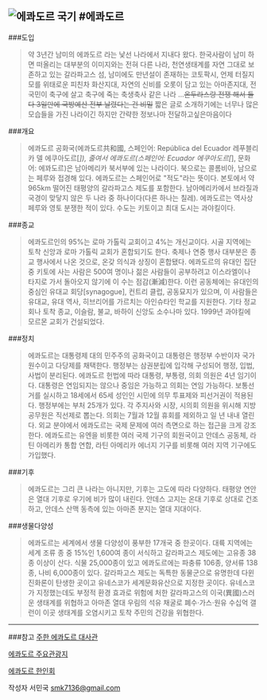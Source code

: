 
![에콰도르 국기](https://upload.wikimedia.org/wikipedia/commons/e/e8/Flag_of_Ecuador.svg)
#**에콰도르**
---
###도입
> 약 3년간 남미의 에콰도르 라는 낯선 나라에서 지내다 왔다. 한국사람이 남미 하면 떠올리는 대부분의 이미지와는 전혀 다른 나라,
> 천연생태계를 자연 그대로 보존하고 있는 갈라파고스 섬, 남미에도 만년설이 존재하는 코토팍시, 언제 터질지 모를 위태로운 피친차 화산지대, 자연의 신비를 오롯이 담고 있는 아마존지대, 전국민이 축구에 살고 축구에 죽는 축생축사 같은 나라 ...~~온두라스랑 전쟁 해서  둘다 3일만에 국방예산 전부 날렸다는 건 비밀~~
짧은 글로 소개하기에는 너무나 많은 모습들을 가진 나라이긴 하지만 간략한 정보나마 전달하고싶은마음이다


###개요
>에콰도르 공화국(에콰도르共和國, 스페인어: República del Ecuador 레푸블리카 델 에쿠아도르[*]), 줄여서 에콰도르(스페인어: Ecuador 에쿠아도르[*], 문화어: 에꽈도르)은 남아메리카 북서부에 있는 나라이다. 북으로는 콜롬비아, 남으로는 페루와 접경해 있다. 에콰도르는 스페인어로 "적도"라는 뜻이다. 본토에서 약 965km 떨어진 태평양의 갈라파고스 제도를 포함한다. 남아메리카에서 브라질과 국경이 맞닿지 않은 두 나라 중 하나이다(다른 하나는 칠레). 에콰도르는 역사상 페루와 영토 분쟁한 적이 있다. 수도는 키토이고 최대 도시는 과야킬이다.
>
###종교
>에콰도르인의 95%는 로마 가톨릭 교회이고 4%는 개신교이다. 시골 지역에는 토착 신앙과 로마 가톨릭 교회가 혼합되기도 한다. 축제나 연중 행사 대부분은 종교 행사에서 나온 것으로, 온갖 의식과 상징이 혼합됐다.
에콰도르의 유대인 집단 중 키토에 사는 사람은 500여 명이나 젊은 사람들이 공부하려고 이스라엘이나 타지로 가서 돌아오지 않기에 이 수는 점감(漸減)한다. 이런 공동체에는 유대인의 중심인 유대교 회당[synagogue], 컨트리 클럽, 공동묘지가 있으며, 이 사람들은 유대교, 유대 역사, 히브리어를 가르치는 아인슈타인 학교를 지원한다.
기타 정교회나 토착 종교, 이슬람, 불교, 바하이 신앙도 소수나마 있다. 1999년 과야킬에 모르몬 교회가 건설되었다.

###정치
>에콰도르는 대통령제 대의 민주주의 공화국이고 대통령은 행정부 수반이자 국가 원수이고 다당제를 채택한다. 행정부는 삼권분립에 입각해 구성되어 행정, 입법, 사법이 분리된다. 에콰도르 헌법에 따라 대통령, 부통령, 의회 의원은 4년 임기이다. 대통령은 연임되지는 않으나 중임은 가능하고 의회는 연임 가능하다. 보통선거를 실시하고 18세에서 65세 성인인 시민에 의무 투표제와 피선거권이 적용된다.
행정부에는 부처 25개가 있다. 각 주지사와 시장, 시의회 의원을 위시해 지방 공무원은 직선제로 뽑는다. 의회는 7월과 12월 휴회를 제외하고 일 년 내내 열린다.
외교 분야에서 에콰도르는 국제 문제에 여러 측면으로 하는 접근을 크게 강조한다. 에콰도르는 유엔을 비롯한 여러 국제 기구의 회원국이고 안데스 공동체, 라틴 아메리카 통합 연합, 라틴 아메리카 에너지 기구를 비롯해 여러 지역 기구에도 가입했다.


###기후
>에콰도르는 그리 큰 나라는 아니지만, 기후는 고도에 따라 다양하다. 태평양 연안은 열대 기후로 우기에 비가 많이 내린다. 안데스 고지는 온대 기후로 상대로 건조하고, 안데스 산맥 동측에 있는 아마존 분지는 열대 지대이다.
>
###생물다양성
>에콰도르는 세계에서 생물 다양성이 풍부한 17개국 중 한곳이다. 대륙 지역에는 세계 조류 종 중 15%인 1,600여 종이 서식하고 갈라파고스 제도에는 고유종 38종 이상이 산다. 식물 25,000종이 있고 에콰도르에는 파충류 106종, 양서류 138종, 나비 6,000종이 있다. 갈라파고스 제도는 독특한 동물군으로 유명한데 다윈 진화론이 탄생한 곳이고 유네스코가 세계문화유산으로 지정한 곳이다. 유네스코가 지정했는데도 부정적 환경 효과로 위험에 처한 갈라파고스의 이국(異國)스러운 생태계를 위협하고 아마존 열대 우림의 석유 채굴로 폐수·가스·원유 수십억 갤런이 이곳 생태계를 오염시키고 토착 주민의 건강을 위협한다.


---


###참고
[주한 에콰도르 대사관](http://ecu.mofa.go.kr/korean/am/ecu/main/index.jsp)

[에콰도르 주요관광지](https://www.tripadvisor.co.kr/Attractions-g294307-Activities-Ecuador.html)

[에콰도르 한인회](http://latin-hanin.net/ec/)


 작성자 서민국 <smk7136@gmail.com>

